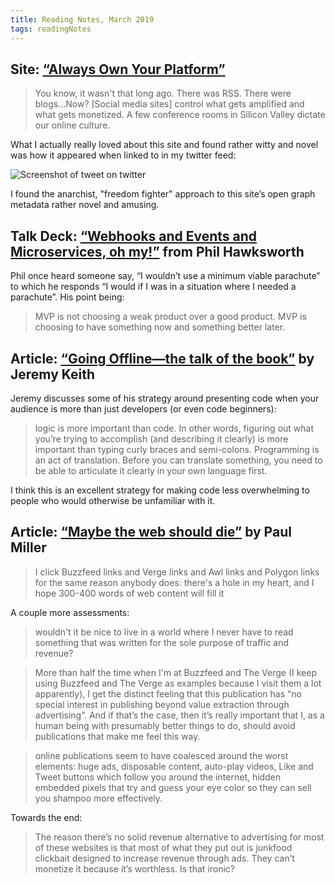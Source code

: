 ```yaml
---
title: Reading Notes, March 2019
tags: readingNotes
---
```


## Site: [“Always Own Your Platform”](http://alwaysownyourplatform.com)

> You know, it wasn't that long ago. There was RSS. There were blogs...Now? [Social media sites] control what gets amplified and what gets monetized. A few conference rooms in Silicon Valley dictate our online culture.

What I actually really loved about this site and found rather witty and novel was how it appeared when linked to in my twitter feed:

![Screenshot of tweet on twitter](https://cdn.jim-nielsen.com/blog/2019/reading-notes-march-twitter-open-graph-preview.jpg)

I found the anarchist, "freedom fighter" approach to this site’s open graph metadata rather novel and amusing.

## Talk Deck: [“Webhooks and Events and Microservices, oh my!”](https://noti.st/philhawksworth/Vj0mid/webhooks-and-events-and-microservices-oh-my) from Phil Hawksworth

Phil once heard someone say, “I wouldn’t use a minimum viable parachute” to which he responds “I would if I was in a situation where I needed a parachute”. His point being:

> MVP is not choosing a weak product over a good product. MVP is choosing to have something now and something better later.

## Article: [“Going Offline—the talk of the book”](https://adactio.com/journal/14911) by Jeremy Keith

Jeremy discusses some of his strategy around presenting code when your audience is more than just developers (or even code beginners): 

> logic is more important than code. In other words, figuring out what you’re trying to accomplish (and describing it clearly) is more important than typing curly braces and semi-colons. Programming is an act of translation. Before you can translate something, you need to be able to articulate it clearly in your own language first. 

I think this is an excellent strategy for making code less overwhelming to people who would otherwise be unfamiliar with it.

## Article: [“Maybe the web should die”](https://pauljmiller.com/maybe-the-web-should-die.html) by Paul Miller

> I click Buzzfeed links and Verge links and Awl links and Polygon links for the same reason anybody does: there's a hole in my heart, and I hope 300-400 words of web content will fill it

A couple more assessments:

> wouldn't it be nice to live in a world where I never have to read something that was written for the sole purpose of traffic and revenue?

> More than half the time when I'm at Buzzfeed and The Verge (I keep using Buzzfeed and The Verge as examples because I visit them a lot apparently), I get the distinct feeling that this publication has “no special interest in publishing beyond value extraction through advertising”. And if that’s the case, then it’s really important that I, as a human being with presumably better things to do, should avoid publications that make me feel this way.

> online publications seem to have coalesced around the worst elements: huge ads, disposable content, auto-play videos, Like and Tweet buttons which follow you around the internet, hidden embedded pixels that try and guess your eye color so they can sell you shampoo more effectively.

Towards the end:

> The reason there’s no solid revenue alternative to advertising for most of these websites is that most of what they put out is junkfood clickbait designed to increase revenue through ads. They can’t monetize it because it’s worthless. Is that ironic?
